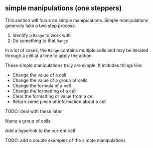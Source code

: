 ## simple manipulations (one steppers)

This section will focus on simple manipulations. Simple manipulations generally take a two step process:

1. Identify a `Range` to work with
2. Do something to that `Range`

In a lot of cases, the `Range` contains multiple cells and may be iterated through a cell at a time to apply the action.

These simple manipulations truly are simple. It includes things like:

- Change the value of a cell
- Change the value of a group of cells
- Change the formula of a cell
- Change the formatting of a cell
- Clear the formatting or value from a cell
- Return some piece of information about a cell

TODO: deal with these later

Name a group of cells

Add a hyperlink to the current cell

TODO: add a couple examples of the simple manipulations
